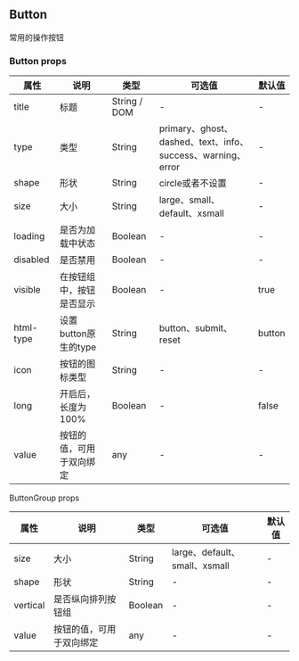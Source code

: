 ## Button

常用的操作按钮

### Button props

属性 | 说明 | 类型 | 可选值 | 默认值
--- | --- | --- | --- | ---
title | 标题 | String / DOM | - | -
type | 类型 | String | primary、ghost、dashed、text、info、success、warning、error | -
shape | 形状 | String | circle或者不设置 | -
size | 大小 | String | large、small、default、xsmall | -
loading | 是否为加载中状态 | Boolean | - | -
disabled | 是否禁用 | Boolean | - | -
visible | 在按钮组中，按钮是否显示 | Boolean | - | true
html-type | 设置button原生的type | String | button、submit、reset | button
icon | 按钮的图标类型 | String | - | -
long | 开启后，长度为 100% | Boolean | - | false
value  | 按钮的值，可用于双向绑定 | any  | - | -

ButtonGroup props

属性 | 说明 | 类型 | 可选值 | 默认值
--- | --- | --- | --- | ---
size | 大小 | String | large、default、small、xsmall | -
shape | 形状 | String | - | -
vertical | 是否纵向排列按钮组 | Boolean | - | -
value | 按钮的值，可用于双向绑定 | any | - | -
